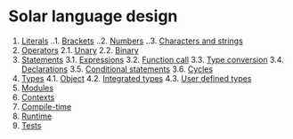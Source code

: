 # Solar language design
1. [Literals](language-design/literals.md)
..1. [Brackets](language-design/literals/brackets.md)
..2. [Numbers](language-design/literals/numbers.md)
..3. [Characters and strings](language-design/iterals/characters-and-strings.md)
2. [Operators](language-design/operators.md)
2.1. [Unary](language-design/operators/unary.md)
2.2. [Binary](language-design/operators/binary.md)
3. [Statements](language-design/statements.md)
3.1. [Expressions](language-design/statements/expressions.md)
3.2. [Function call](language-design/statements/function-call.md)
3.3. [Type conversion](language-design/statements/type-conversion.md)
3.4. [Declarations](language-design/statements/declarations.md)
3.5. [Conditional statements](language-design/statements/conditional-statements.md)
3.6. [Cycles](language-design/statements/cycles.md)
4. [Types](language-design/types.md)
4.1. [Object](language-design/types/object.md)
4.2. [Integrated types](language-design/types/integrated-types.md)
4.3. [User defined types](language-design/types/user-defined-types.md)
5. [Modules](language-design/modules.md)
6. [Contexts](language-design/contexts.md)
7. [Compile-time](language-design/compile-time.md)
8. [Runtime](language-design/runtime.md)
9. [Tests](language-design/tests.md)

